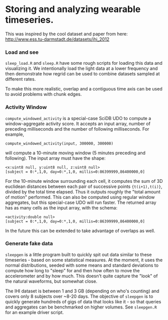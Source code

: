 # Storing and analyzing wearable timeseries.
This was inspired by the cool dataset and paper from here: http://www.ess.tu-darmstadt.de/datasets/ihi_2012

### Load and see
`sleep_load.R` and `sleep.R` have some rough scripts for loading this data and visualizing it. We intentionally load the light data at a lower frequency and then demonstrate how regrid can be used to combine datasets sampled at different rates. 

To make this more realistic, overlap and a contiguous time axis can be used to avoid problems with chunk edges.

### Activity Window
`compute_windowed_activity` is a special-case SciDB UDO to compute a window-aggregate activity score. It accepts an input array, number of preceding milliseconds and the number of following milliseconds. For example,
```
compute_windowed_activity(input, 300000, 300000)
```
will compute a 10-minute moving window (5 minutes preceding and following). The input array must have the shape:
```
<x:uint8 null, y:uint8 null, z:uint8 null>
[subject = 0:*,1,0, day=0:*,1,0, millis=0:86399999,86400000,0]
```
For the 10-minute window surrounding each cell, it computes the sum of 3D euclidean distances between each pair of successive points `{t(i+1),t(i)}`, divided by the total time elapsed. Thus it outputs roughly the "total amount of motion" performed. This can also be computed using regular window aggregates, but this special-case UDO will run faster. The returned array has as many cells as the input array, with the schema:
```
<activity:double null>
[subject = 0:*,1,0, day=0:*,1,0, millis=0:86399999,86400000,0]
```
In the future this can be extended to take advantage of overlaps as well.

### Generate fake data

`sleepgen` is a little program built to quickly spit out data similar to these timeseries - based on some statistical measures. At the moment, it uses the normal distributions, seeded with some means and standard deviations to compute how long to "sleep" for and then how often to move the accelerometer and by how much. This doesn't quite capture the "look" of the natural waveforms, but somewhat close.

The IHI dataset is between 1 and 3 GB (depending on who's counting) and covers only 8 subjects over ~8-20 days. The objective of `sleepgen` is to quickly generate hundreds of gigs of data that looks like it - so that queries and aggregates can be benchmarked on higher volumes. See `sleepgen.R` for an example driver script.
